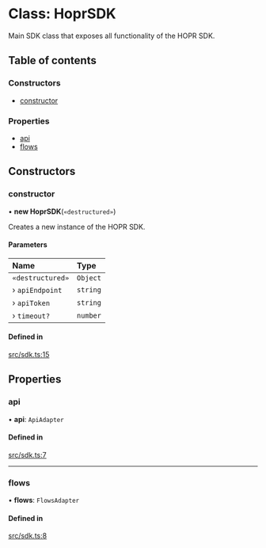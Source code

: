 # Class: HoprSDK

Main SDK class that exposes all functionality of the HOPR SDK.

## Table of contents

### Constructors

- [constructor](HoprSDK.md#constructor)

### Properties

- [api](HoprSDK.md#api)
- [flows](HoprSDK.md#flows)

## Constructors

### constructor

• **new HoprSDK**(`«destructured»`)

Creates a new instance of the HOPR SDK.

#### Parameters

| Name | Type |
| :------ | :------ |
| `«destructured»` | `Object` |
| › `apiEndpoint` | `string` |
| › `apiToken` | `string` |
| › `timeout?` | `number` |

#### Defined in

[src/sdk.ts:15](https://github.com/hoprnet/hopr-sdk/blob/16280af/src/sdk.ts#L15)

## Properties

### api

• **api**: `ApiAdapter`

#### Defined in

[src/sdk.ts:7](https://github.com/hoprnet/hopr-sdk/blob/16280af/src/sdk.ts#L7)

___

### flows

• **flows**: `FlowsAdapter`

#### Defined in

[src/sdk.ts:8](https://github.com/hoprnet/hopr-sdk/blob/16280af/src/sdk.ts#L8)
